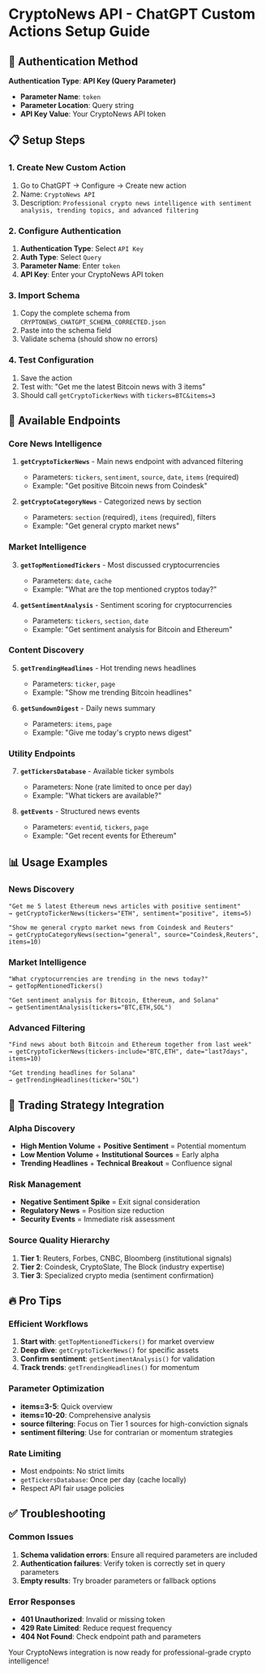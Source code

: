 # CryptoNews API - ChatGPT Custom Actions Setup Guide

## 🔧 **Authentication Method**
**Authentication Type**: **API Key (Query Parameter)**
- **Parameter Name**: `token`
- **Parameter Location**: Query string
- **API Key Value**: Your CryptoNews API token

## 📋 **Setup Steps**

### 1. Create New Custom Action
1. Go to ChatGPT → Configure → Create new action
2. Name: `CryptoNews API`
3. Description: `Professional crypto news intelligence with sentiment analysis, trending topics, and advanced filtering`

### 2. Configure Authentication
1. **Authentication Type**: Select `API Key`
2. **Auth Type**: Select `Query`
3. **Parameter Name**: Enter `token`
4. **API Key**: Enter your CryptoNews API token

### 3. Import Schema
1. Copy the complete schema from `CRYPTONEWS_CHATGPT_SCHEMA_CORRECTED.json`
2. Paste into the schema field
3. Validate schema (should show no errors)

### 4. Test Configuration
1. Save the action
2. Test with: "Get me the latest Bitcoin news with 3 items"
3. Should call `getCryptoTickerNews` with `tickers=BTC&items=3`

## 🚀 **Available Endpoints**

### Core News Intelligence
1. **`getCryptoTickerNews`** - Main news endpoint with advanced filtering
   - Parameters: `tickers`, `sentiment`, `source`, `date`, `items` (required)
   - Example: "Get positive Bitcoin news from Coindesk"

2. **`getCryptoCategoryNews`** - Categorized news by section
   - Parameters: `section` (required), `items` (required), filters
   - Example: "Get general crypto market news"

### Market Intelligence
3. **`getTopMentionedTickers`** - Most discussed cryptocurrencies
   - Parameters: `date`, `cache`
   - Example: "What are the top mentioned cryptos today?"

4. **`getSentimentAnalysis`** - Sentiment scoring for cryptocurrencies
   - Parameters: `tickers`, `section`, `date`
   - Example: "Get sentiment analysis for Bitcoin and Ethereum"

### Content Discovery
5. **`getTrendingHeadlines`** - Hot trending news headlines
   - Parameters: `ticker`, `page`
   - Example: "Show me trending Bitcoin headlines"

6. **`getSundownDigest`** - Daily news summary
   - Parameters: `items`, `page`
   - Example: "Give me today's crypto news digest"

### Utility Endpoints
7. **`getTickersDatabase`** - Available ticker symbols
   - Parameters: None (rate limited to once per day)
   - Example: "What tickers are available?"

8. **`getEvents`** - Structured news events
   - Parameters: `eventid`, `tickers`, `page`
   - Example: "Get recent events for Ethereum"

## 📊 **Usage Examples**

### News Discovery
```
"Get me 5 latest Ethereum news articles with positive sentiment"
→ getCryptoTickerNews(tickers="ETH", sentiment="positive", items=5)

"Show me general crypto market news from Coindesk and Reuters"
→ getCryptoCategoryNews(section="general", source="Coindesk,Reuters", items=10)
```

### Market Intelligence
```
"What cryptocurrencies are trending in the news today?"
→ getTopMentionedTickers()

"Get sentiment analysis for Bitcoin, Ethereum, and Solana"
→ getSentimentAnalysis(tickers="BTC,ETH,SOL")
```

### Advanced Filtering
```
"Find news about both Bitcoin and Ethereum together from last week"
→ getCryptoTickerNews(tickers-include="BTC,ETH", date="last7days", items=10)

"Get trending headlines for Solana"
→ getTrendingHeadlines(ticker="SOL")
```

## 🎯 **Trading Strategy Integration**

### Alpha Discovery
- **High Mention Volume** + **Positive Sentiment** = Potential momentum
- **Low Mention Volume** + **Institutional Sources** = Early alpha
- **Trending Headlines** + **Technical Breakout** = Confluence signal

### Risk Management
- **Negative Sentiment Spike** = Exit signal consideration
- **Regulatory News** = Position size reduction
- **Security Events** = Immediate risk assessment

### Source Quality Hierarchy
1. **Tier 1**: Reuters, Forbes, CNBC, Bloomberg (institutional signals)
2. **Tier 2**: Coindesk, CryptoSlate, The Block (industry expertise)
3. **Tier 3**: Specialized crypto media (sentiment confirmation)

## 🔥 **Pro Tips**

### Efficient Workflows
1. **Start with**: `getTopMentionedTickers()` for market overview
2. **Deep dive**: `getCryptoTickerNews()` for specific assets
3. **Confirm sentiment**: `getSentimentAnalysis()` for validation
4. **Track trends**: `getTrendingHeadlines()` for momentum

### Parameter Optimization
- **items=3-5**: Quick overview
- **items=10-20**: Comprehensive analysis
- **source filtering**: Focus on Tier 1 sources for high-conviction signals
- **sentiment filtering**: Use for contrarian or momentum strategies

### Rate Limiting
- Most endpoints: No strict limits
- `getTickersDatabase`: Once per day (cache locally)
- Respect API fair usage policies

## ✅ **Troubleshooting**

### Common Issues
1. **Schema validation errors**: Ensure all required parameters are included
2. **Authentication failures**: Verify token is correctly set in query parameters
3. **Empty results**: Try broader parameters or fallback options

### Error Responses
- **401 Unauthorized**: Invalid or missing token
- **429 Rate Limited**: Reduce request frequency
- **404 Not Found**: Check endpoint path and parameters

Your CryptoNews integration is now ready for professional-grade crypto intelligence!